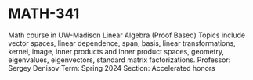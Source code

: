 # MATH-341
Math course in UW-Madison
Linear Algebra (Proof Based)
Topics include vector spaces, linear dependence, span, basis, linear transformations, kernel, image, inner products and inner product spaces, geometry, eigenvalues, eigenvectors, standard matrix factorizations.
Professor: Sergey Denisov
Term: Spring 2024
Section: Accelerated honors
